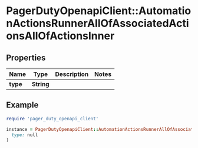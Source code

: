# PagerDutyOpenapiClient::AutomationActionsRunnerAllOfAssociatedActionsAllOfActionsInner

## Properties

| Name | Type | Description | Notes |
| ---- | ---- | ----------- | ----- |
| **type** | **String** |  |  |

## Example

```ruby
require 'pager_duty_openapi_client'

instance = PagerDutyOpenapiClient::AutomationActionsRunnerAllOfAssociatedActionsAllOfActionsInner.new(
  type: null
)
```

